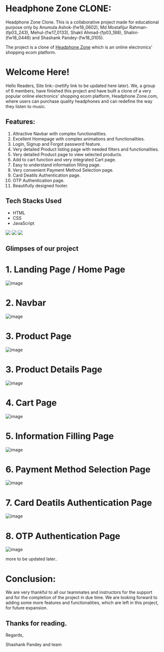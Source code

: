 # Headphone Zone CLONE:
Headphone Zone Clone.
This is a collaborative project made for educational purpose only by Anumula Ashok-(fw18_0602), Md Mostafijur Rahman-(fp03_243), Mehul-(fw17_0133), Shakil Ahmad-(fp03_188), Shalini-(fw18_0446) and Shashank Pandey-(fw18_0105). 

The project is a clone of [Headphone Zone](https://www.headphonezone.in/) which is an online electronics' shopping ecom platform.

# Welcome Here!
Hello Readers,
Site link:-(netlify link to be updated here later).
We, a group of 6 members, have finished this project and have built a clone of a very popular online electronics' shopping ecom platform, Headphone Zone.com, where users can purchase quality headphones and can redefine the way they listen to music. 


## Features:
1. Attractive Navbar with complex functionalities.
2. Excellent Homepage with complex animations and functionalities. 
3. Login, Signup and Forgot password feature.
4. Very detailed Product listing page with needed filters and functionalities.
5. Very detailed Product page to view selected products.
6. Add to cart function and very integrated Cart page.
7. Easy to understand information filling page.
8. Very convenient Payment Method Selection page.
9. Card Deatils Authentication page.
10. OTP Authentication page.
11. Beautifully designed footer. 



## Tech Stacks Used
- HTML
- CSS
- JavaScript

<p>
   <img src="https://img.icons8.com/color/64/000000/javascript.png"/>
   <img src="https://img.icons8.com/color/64/000000/html-5.png"/>
   <img src="https://img.icons8.com/color/64/000000/css3.png" />
   
</p>


## Glimpses of our project
# 1. Landing Page / Home Page

![image](https://github.com/iammostak/headphonezone.in/blob/main/readme_images/Screenshot%20(97).png?raw=true)




# 2. Navbar

![image](https://github.com/iammostak/headphonezone.in/blob/main/readme_images/Screenshot%20(98).png?raw=true)




# 3. Product Page 

![image](https://github.com/iammostak/headphonezone.in/blob/main/readme_images/Screenshot%20(103).png?raw=true)




# 3. Product Details Page 

![image](https://github.com/iammostak/headphonezone.in/blob/main/readme_images/Screenshot%20(103).png?raw=true)




# 4. Cart Page 

![image](https://github.com/iammostak/headphonezone.in/blob/main/readme_images/Screenshot%20(104).png?raw=true)



# 5. Information Filling Page

![image](https://github.com/iammostak/headphonezone.in/blob/main/readme_images/Screenshot%20(99).png?raw=true)



# 6. Payment Method Selection Page 

![image](https://github.com/iammostak/headphonezone.in/blob/main/readme_images/Screenshot%20(100).png?raw=true)



# 7. Card Deatils Authentication Page

![image](https://github.com/iammostak/headphonezone.in/blob/main/readme_images/Screenshot%20(101).png?raw=true)




# 8. OTP Authentication Page

![image](https://github.com/iammostak/headphonezone.in/blob/main/readme_images/Screenshot%20(102).png?raw=true)


more to be updated later..


# Conclusion:
We are very thankful to all our teammates and instructors for the support and for the completion of the project in due time. We are looking forward to adding some more features and functionalities, which are left in this project, for future expansion.

## Thanks for reading.

Regards,

Shashank Pandey and team


